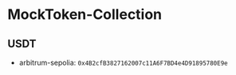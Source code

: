 # MockToken-Collection


## USDT
- arbitrum-sepolia: ``0x4B2cfB3827162007c11A6F7BD4e4D91895780E9e``
